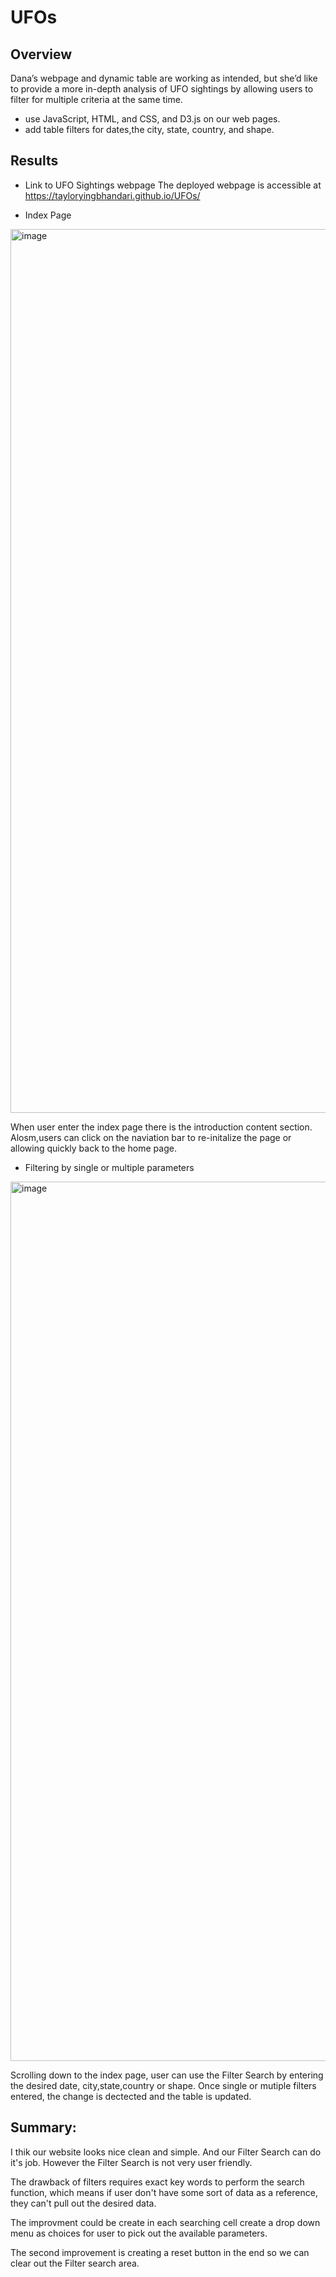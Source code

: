 # UFOs
## Overview 
Dana’s webpage and dynamic table are working as intended, but she’d like to provide a more in-depth analysis of UFO sightings by allowing users to filter for multiple criteria at the same time. 

* use  JavaScript, HTML, and CSS, and D3.js on our web pages.
* add table filters for dates,the city, state, country, and shape.


## Results

* Link to UFO Sightings webpage
The deployed webpage is accessible at https://tayloryingbhandari.github.io/UFOs/


* Index Page

<img width="1414" alt="image" src="https://user-images.githubusercontent.com/85265816/131266039-b2c611a1-5768-439b-a787-f9bb6bac6a9e.png">

 When user enter the index page there is the introduction content section.
 Alosm,users can click on the naviation bar to re-initalize the page or allowing quickly back to the home page.

* Filtering by single or multiple parameters

<img width="1407" alt="image" src="https://user-images.githubusercontent.com/85265816/131266054-f0b3e4ff-ddc2-4ecb-ab82-98dba48cf4d2.png">

Scrolling down to the index page, user can use the Filter Search by entering the desired date, city,state,country or shape. Once single or mutiple filters entered, the change is dectected and the table is updated.

## Summary:

I thik our website looks nice clean and simple. And our Filter Search can do it's job. However the Filter Search is not very user friendly.

The drawback of filters requires exact key words to perform the search function, which means if user don't have some sort of data as a reference, they can't pull out the desired data. 

The improvment could be create in each searching cell create a drop down menu as choices for user to pick out the available parameters.

The second improvement is creating a reset button in the end so we can clear out the Filter search area.
